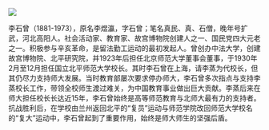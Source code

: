 ![](https://s2.loli.net/2022/08/31/UQMWCrB4SEb3vcd.png)

李石曾（1881-1973），原名李煜瀛，字石曾；笔名真民、真、石僧，晚年号扩武，河北高阳人。社会活动家、教育家、故宫博物院创建人之一、国民党四大元老之一。积极参与辛亥革命，是留法勤工运动的最初发起人。曾创办中法大学，创建故宫博物院、北平研究院，并1923年后担任北京师范大学董事会董事，于1930年2月至12月担任国立北平师范大学校长。其时李石曾在上海，请李蒸为代校长，但其仍尽力支持师大发展。当时教育部屡次要求停办师大，李石曾多次指点与支持李蒸校长工作，带领全校师生渡过难关，为中国教育事业做出巨大贡献。李蒸后来在师大担任校长长达近15年，李石曾始终是高等师范教育与北师大最有力的支持者。抗战胜利后，在学校由兰州返回北平的“复员”运动与师范学院改回师范大学校名的“复大”运动中，李石曾起到了重要作用，始终是师大师生的坚强后盾。